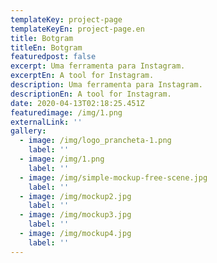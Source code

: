 ```yaml
---
templateKey: project-page
templateKeyEn: project-page.en
title: Botgram
titleEn: Botgram
featuredpost: false
excerpt: Uma ferramenta para Instagram.
excerptEn: A tool for Instagram.
description: Uma ferramenta para Instagram.
descriptionEn: A tool for Instagram.
date: 2020-04-13T02:18:25.451Z
featuredimage: /img/1.png
externalLink: ''
gallery:
  - image: /img/logo_prancheta-1.png
    label: ''
  - image: /img/1.png
    label: ''
  - image: /img/simple-mockup-free-scene.jpg
    label: ''
  - image: /img/mockup2.jpg
    label: ''
  - image: /img/mockup3.jpg
    label: ''
  - image: /img/mockup4.jpg
    label: ''
---
```


